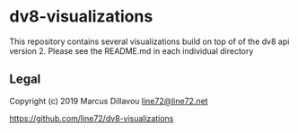 # dv8-visualizations

This repository contains several visualizations build on top of of the
dv8 api version 2. Please see the README.md in each individual
directory

## Legal


Copyright (c) 2019 Marcus Dillavou <line72@line72.net>

https://github.com/line72/dv8-visualizations
